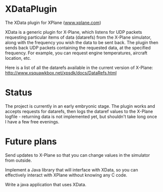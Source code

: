XDataPlugin
===========

The XData plugin for XPlane (www.xplane.com)

XData is a generic plugin for X-Plane, which listens for UDP packets requesting particular items of data (datarefs) from the X-Plane simulator, along with the frequency you wish the data to be sent back.   The plugin then sends back UDP packets containing the requested data, at the specified frequency.  For example, you can request engine temperatures, aircraft location, etc.

Here is a list of all the datarefs available in the current version of X-Plane:
http://www.xsquawkbox.net/xpsdk/docs/DataRefs.html


Status
======
The project is currently in an early embryonic stage.  The plugin works and accepts requests for datarefs, then logs the dataref values to the X-Plane logfile - returning data is not implemented yet, but shouldn't take long once I have a few free evenings.


Future plans
============
Send updates to X-Plane so that you can change values in the simulator from outside.

Implement a Java library that will interface with XData, so you can effectively interact with XPlane without knowing any C code.

Write a java application that uses XData.